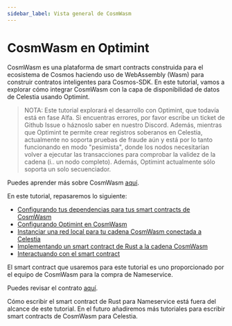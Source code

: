 ```yaml
---
sidebar_label: Vista general de CosmWasm
---
```


# CosmWasm en Optimint

CosmWasm es una plataforma de smart contracts construida para el ecosistema de Cosmos haciendo uso de WebAssembly (Wasm) para construir contratos inteligentes para Cosmos-SDK. En este tutorial, vamos a explorar cómo integrar CosmWasm con la capa de disponibilidad de datos de Celestia usando Optimint.

> NOTA: Este tutorial explorará el desarrollo con Optimint, que todavía está en fase Alfa. Si encuentras errores, por favor escribe un ticket de Github Issue o háznoslo saber en nuestro Discord. Además, mientras que Optimint te permite crear registros soberanos en Celestia, actualmente no soporta pruebas de fraude aún y está por lo tanto funcionando en modo "pesimista", donde los nodos necesitarían volver a ejecutar las transacciones para comprobar la validez de la cadena (i.. un nodo completo). Además, Optimint actualmente sólo soporta un solo secuenciador.

Puedes aprender más sobre CosmWasm [aquí](https://docs.cosmwasm.com/docs/1.0/).

En este tutorial, repasaremos lo siguiente:

* [Configurando tus dependencias para tus smart contracts de CosmWasm](./cosmwasm-dependency.md)
* [Configurando Optimint en CosmWasm](./cosmwasm-dependency.md#wasmd-installation)
* [Instanciar una red local para tu cadena CosmWasm conectada a Celestia](./cosmwasm-environment.md)
* [Implementando un smart contract de Rust a la cadena CosmWasm](./cosmwasm-contract-deployment.md)
* [Interactuando con el smart contract](./cosmwasm-contract-interaction.md)

El smart contract que usaremos para este tutorial es uno proporcionado por el equipo de CosmWasm para la compra de Nameservice.

Puedes revisar el contrato [aquí](https://github.com/InterWasm/cw-contracts/tree/main/contracts/nameservice).

Cómo escribir el smart contract de Rust para Nameservice está fuera del alcance de este tutorial. En el futuro añadiremos más tutoriales para escribir smart contracts de CosmWasm para Celestia.

